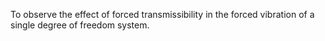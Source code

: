To observe the effect of forced transmissibility in the forced vibration of a single degree of freedom system.